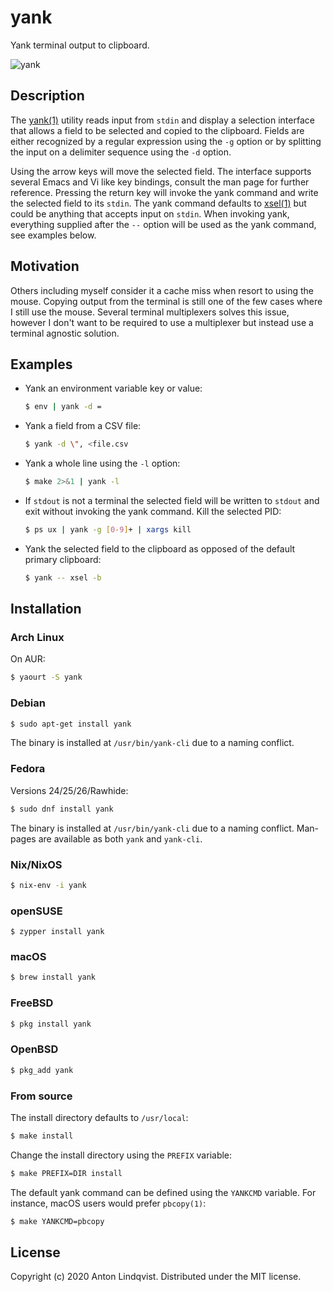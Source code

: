 # yank

Yank terminal output to clipboard.

![yank](https://raw.githubusercontent.com/mptre/yank/gh-pages/screencast.gif)

## Description

The
[yank(1)][yank]
utility reads input from `stdin` and display a selection interface that allows a
field to be selected and copied to the clipboard.
Fields are either recognized by a regular expression using the `-g` option or by
splitting the input on a delimiter sequence using the `-d` option.

Using the arrow keys will move the selected field.
The interface supports several Emacs and Vi like key bindings,
consult the man page for further reference.
Pressing the return key will invoke the yank command and write the selected
field to its `stdin`.
The yank command defaults to
[xsel(1)][xsel]
but could be anything that accepts input on `stdin`.
When invoking yank,
everything supplied after the `--` option will be used as the yank command,
see examples below.

## Motivation

Others including myself consider it a cache miss when resort to using the mouse.
Copying output from the terminal is still one of the few cases where I still use
the mouse.
Several terminal multiplexers solves this issue,
however I don't want to be required to use a multiplexer but instead use a
terminal agnostic solution.

## Examples

- Yank an environment variable key or value:

  ```sh
  $ env | yank -d =
  ```

- Yank a field from a CSV file:

  ```sh
  $ yank -d \", <file.csv
  ```

- Yank a whole line using the `-l` option:

  ```sh
  $ make 2>&1 | yank -l
  ```

- If `stdout` is not a terminal the selected field will be written to `stdout`
  and exit without invoking the yank command.
  Kill the selected PID:

  ```sh
  $ ps ux | yank -g [0-9]+ | xargs kill
  ```

- Yank the selected field to the clipboard as opposed of the default primary
  clipboard:

  ```sh
  $ yank -- xsel -b
  ```

## Installation

### Arch Linux

On AUR:

```sh
$ yaourt -S yank
```

### Debian

```sh
$ sudo apt-get install yank
```

The binary is installed at `/usr/bin/yank-cli` due to a naming conflict.

### Fedora

Versions 24/25/26/Rawhide:

```sh
$ sudo dnf install yank
```

The binary is installed at `/usr/bin/yank-cli` due to a naming conflict.
Man-pages are available as both `yank` and `yank-cli`.

### Nix/NixOS

```sh
$ nix-env -i yank
```

### openSUSE

```
$ zypper install yank
```

### macOS

```sh
$ brew install yank
```

### FreeBSD

```sh
$ pkg install yank
```

### OpenBSD

```sh
$ pkg_add yank
```

### From source

The install directory defaults to `/usr/local`:

```sh
$ make install
```

Change the install directory using the `PREFIX` variable:

```sh
$ make PREFIX=DIR install
```

The default yank command can be defined using the `YANKCMD` variable.
For instance,
macOS users would prefer `pbcopy(1)`:

```sh
$ make YANKCMD=pbcopy
```

## License

Copyright (c) 2020 Anton Lindqvist.
Distributed under the MIT license.

[xsel]: http://www.vergenet.net/~conrad/software/xsel/
[yank]: https://www.basename.se/yank/
